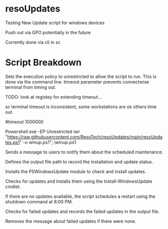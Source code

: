 # resoUpdates
Testing New Update script for windows devices

Push out via GPO potentially in the future

Currently done via cli in sc

# Script Breakdown 
Sets the execution policy to unrestricted to allow the script to run. This is done via the command line. 
timeout parameter prevents connectwise terminal from timing out. 

TODO: look at registey for extending timeout...

sc terminal timeout is inconsistent, some workstations are ok others time out. 

#timeout 1000000

Powershell.exe -EP Unrestricted iwr "https://raw.githubusercontent.com/ResoTech/resoUpdates/main/resoUpdates.ps1" -o winup.ps1";.\winup.ps1


Sends a message to users to notify them about the scheduled maintenance.

Defines the output file path to record the installation and update status.

Installs the PSWindowsUpdate module to check and install updates.

Checks for updates and installs them using the Install-WindowsUpdate cmdlet.

If there are no updates available, the script schedules a restart using the shutdown command at 8:00 PM.

Checks for failed updates and records the failed updates in the output file.

Removes the message about failed updates if there were none.

